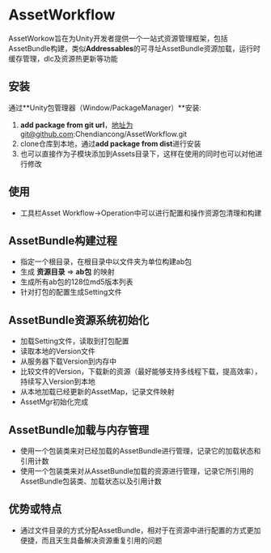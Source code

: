 # AssetWorkflow
AssetWorkow旨在为Unity开发者提供一个一站式资源管理框架，包括AssetBundle构建，类似**Addressables**的可寻址AssetBundle资源加载，运行时缓存管理，dlc及资源热更新等功能

## 安装
通过**Unity包管理器（Window/PackageManager）**安装:   
1. **add package from git url**，地址为git@github.com:Chendiancong/AssetWorkflow.git
2. clone仓库到本地，通过**add package from dist**进行安装
3. 也可以直接作为子模块添加到Assets目录下，这样在使用的同时也可以对他进行修改

## 使用
- 工具栏Asset Workflow->Operation中可以进行配置和操作资源包清理和构建

## AssetBundle构建过程
- 指定一个根目录，在根目录中以文件夹为单位构建ab包
- 生成 __资源目录__ => __ab包__ 的映射
- 生成所有ab包的128位md5版本列表
- 针对打包的配置生成Setting文件

## AssetBundle资源系统初始化
- 加载Setting文件，读取到打包配置
- 读取本地的Version文件
- 从服务器下载Version到内存中
- 比较文件的Version，下载新的资源（最好能够支持多线程下载，提高效率），持续写入Version到本地
- 从本地加载已经更新的AssetMap，记录文件映射
- AssetMgr初始化完成

## AssetBundle加载与内存管理
- 使用一个包装类来对已经加载的AssetBundle进行管理，记录它的加载状态和引用计数
- 使用一个包装类来对从AssetBundle加载的资源进行管理，记录它所引用的AssetBundle包装类、加载状态以及引用计数

## 优势或特点
- 通过文件目录的方式分配AssetBundle，相对于在资源中进行配置的方式更加便捷，而且天生具备解决资源重复引用的问题
